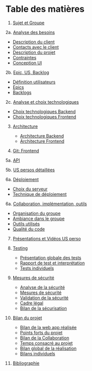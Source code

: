 # Table des matières

1. [Sujet et Groupe](https://github.com/EphecLLN/Dev-Web-2024/wiki/Home)

2a. [Analyse des besoins](https://github.com/EphecLLN/Dev-Web-2024/wiki/Analyse-des-besoins)
   - [Description du client](https://github.com/EphecLLN/Dev-Web-2024/wiki/Analyse-des-besoins#Description-du-client)
   - [Contacts avec le client](https://github.com/EphecLLN/Dev-Web-2024/wiki/Analyse-des-besoins#Contacts-avec-le-client)
   - [Description du projet](https://github.com/EphecLLN/Dev-Web-2202423/wiki/Analyse-des-besoins#Description-du-projet)
   - [Contraintes](https://github.com/EphecLLN/Dev-Web-2024/wiki/Analyse-des-besoins#contraintes)
   - [Conception UI](https://github.com/EphecLLN/Dev-Web-2024/wiki/Analyse-des-besoins#conception-de-lui)

2b. [Epic, US, Backlog](https://github.com/EphecLLN/Dev-Web-2024/wiki/Epic-Us-Backlog)
   - [Définition utilisateurs](https://github.com/EphecLLN/Dev-Web-2024/wiki/Epic-Us-Backlog#utilisateurs)
   - [Epics](https://github.com/EphecLLN/Dev-Web-2024/wiki/Epic-Us-Backlog#Epics)
   - [Backlogs](https://github.com/EphecLLN/Dev-Web-2024/wiki/Backlog)

2c. [Analyse et choix technologiques](https://github.com/EphecLLN/Dev-Web-2024/wiki/Choix-technologiques)
   - [Choix technologiques Backend](https://github.com/EphecLLN/Dev-Web-2024/wiki/Choix-technologiques#Backend)
   - [Choix technologiques Frontend](https://github.com/EphecLLN/Dev-Web-2024/wiki/Choix-technologiques#Frontend)

3. [Architecture](https://github.com/EphecLLN/Dev-Web-2024/wiki/Architecture)
   - [Architecture Backend](https://github.com/EphecLLN/Dev-Web-2024/wiki/Architecture#Backend)
   - [Architecture Frontend](https://github.com/EphecLLN/Dev-Web-2024/wiki/Architecture#Frontend)

4. [Git: Frontend](https://github.com/EphecLLN/Dev-Web-2024/wiki/git)

5a. [API](https://github.com/EphecLLN/Dev-Web-2024/wiki/API)

5b. [US persos détaillées](https://github.com/EphecLLN/Dev-Web-2024/wiki/Us-personelles)

6a. [Déploiement](https://github.com/EphecLLN/Dev-Web-2024/wiki/deploiement)
   - [Choix du serveur](https://github.com/EphecLLN/Dev-Web-2024/wiki/deploiement#Choix-du-serveur)
   - [Technique de déploiement](https://github.com/EphecLLN/Dev-Web-2024/wiki/deploiement#Technique-de-déploiement)

6a. [Collaboration, implémentation, outils](https://github.com/EphecLLN/Dev-Web-2024/wiki/Collaboration-Implémentation-Outils)
   - [Organisation du groupe](https://github.com/EphecLLN/Dev-Web-2024/wiki/Collaboration-Implémentation-Outils#Organisation-du-groupe)
   - [Ambiance dans le groupe](https://github.com/EphecLLN/Dev-Web-2024/wiki/Collaboration-Implémentation-Outils#Ambiance-dans-le-groupe)
   - [Outils utilisés](https://github.com/EphecLLN/Dev-Web-2024/wiki/Collaboration-Implémentation-Outils#Outils-utilisés)
   - [Qualité du code](https://github.com/EphecLLN/Dev-Web-2024/wiki/Collaboration-Implémentation-Outils#Qualité-du-code)

7. [Présentations et Vidéos US perso](https://github.com/EphecLLN/Dev-Web-2024/wiki/US-personelles-videos)

8. [Testing](https://github.com/EphecLLN/Dev-Web-2024/wiki/Testing)
   - [Présentation globale des tests](https://github.com/EphecLLN/Dev-Web-2024/wiki/Testing#Présentation-globale-des-tests)
   - [Rapport de test et interprétation](https://github.com/EphecLLN/Dev-Web-2024/wiki/Testing#rapport-et-interpretation-tests)
   - [Tests individuels](https://github.com/EphecLLN/Dev-Web-2024/wiki/Testing#Tests-individuels)

9. [Mesures de sécurité](https://github.com/EphecLLN/Dev-Web-2024/wiki/Securisation)
   - [Analyse de la sécurité](https://github.com/EphecLLN/Dev-Web-2024/wiki/Securisation#Securisation)
   - [Mesures de sécurité](https://github.com/EphecLLN/Dev-Web-2024/wiki/Securisation#Securisation)
   - [Validation de la sécurité](https://github.com/EphecLLN/Dev-Web-2024/wiki/Securisation#Validation-de-la-sécurité)
   - [Cadre légal](https://github.com/EphecLLN/Dev-Web-2024/wiki/Securisation#Cadre-légal)
   - [Bilan de la sécurisation](https://github.com/EphecLLN/Dev-Web-2024/wiki/Securisation#Bilan-de-la-sécurisation)

10. [Bilan du projet](https://github.com/EphecLLN/Dev-Web-2024/wiki/Bilan-du-projet)
    - [Bilan de la web app réalisée](https://github.com/EphecLLN/Dev-Web-2024/wiki/Bilan-du-projet#Bilan-de-la-web-app-réalisée)
    - [Points forts du projet](https://github.com/EphecLLN/Dev-Web-2024/wiki/Bilan-du-projet#Points-forts-du-projet)
    - [Bilan de la Collaboration](https://github.com/EphecLLN/Dev-Web-2024/wiki/Bilan-du-projet#Bilan-de-la-Collaboration)
    - [Temps consacré au projet](https://github.com/EphecLLN/Dev-Web-2024/wiki/Bilan-du-projet#Temps-consacré-au-projet)
    - [Bilan global de la réalisation](https://github.com/EphecLLN/Dev-Web-2024/wiki/Bilan-du-projet#Bilan-global-de-la-réalisation)
    - [Bilans individuels](https://github.com/EphecLLN/Dev-Web-2024/wiki/Bilan-du-projet#Bilans-individuels)

11. [Bibliographie](https://github.com/EphecLLN/Dev-Web-2024/wiki/Bibliographie)